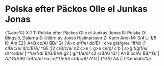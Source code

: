 # Polska efter Päckos Olle el Junkas Jonas

{%abc%}
X:1
T: Polska efter Päckos Olle el Junkas Jonas
R: Polska
O: Bingsjö, Dalarna
S: Utlärd av Jonas Hjalmarsson
Z: Karin Arén
M: 3/4
L: 1/8
K: Am
E2|: A>B cc/A/ BB/^G/ | A>c e^f/e/ dc/B/ | c>e g/a/g/e/ ^ff/d/ |1 c/B/c/e/ d/c/B/A/ ^GE :|2 c/B/c/e/ d2 c>e |:
g>e ce/g/ c'b | a>g f/g/f/e/ d/^c/d/e/ | ^f/a/f/d/ B/G/B/d/ g2 | g/^f/e/d/ c2 c/B/A/^G/ | 
A>B cc/A/ BB/^G/ | A/^G/A/B/ c/B/c/d/ ea | e/^f/e/d/ c/d/c/B/ A^G | (^GA) A4 :|
{%endabc%}



